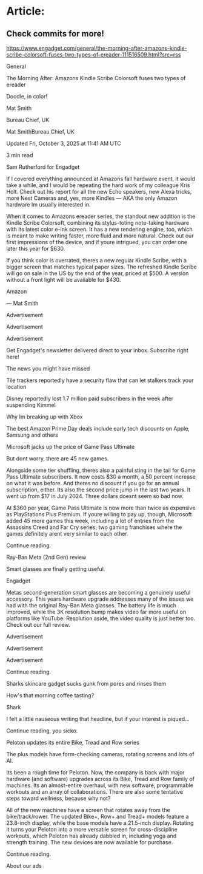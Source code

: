 # Article:

## Check commits for more!
https://www.engadget.com/general/the-morning-after-amazons-kindle-scribe-colorsoft-fuses-two-types-of-ereader-111516509.html?src=rss

General

The Morning After: Amazons Kindle Scribe Colorsoft fuses two types of ereader

Doodle, in color!

Mat Smith

Bureau Chief, UK

Mat SmithBureau Chief, UK

Updated Fri, October 3, 2025 at 11:41 AM UTC

3 min read

Sam Rutherford for Engadget

If I covered everything announced at Amazons fall hardware event, it would take a while, and I would be repeating the hard work of my colleague Kris Holt. Check out his report for all the new Echo speakers, new Alexa tricks, more Nest Cameras and, yes, more Kindles — AKA the only Amazon hardware Im usually interested in.

When it comes to Amazons ereader series, the standout new addition is the Kindle Scribe Colorsoft, combining its stylus-toting note-taking hardware with its latest color e-ink screen. It has a new rendering engine, too, which is meant to make writing faster, more fluid and more natural. Check out our first impressions of the device, and if youre intrigued, you can order one later this year for $630.

If you think color is overrated, theres a new regular Kindle Scribe, with a bigger screen that matches typical paper sizes. The refreshed Kindle Scribe will go on sale in the US by the end of the year, priced at $500. A version without a front light will be available for $430.

Amazon

— Mat Smith

Advertisement

Advertisement

Advertisement

Get Engadget's newsletter delivered direct to your inbox. Subscribe right here!

The news you might have missed

Tile trackers reportedly have a security flaw that can let stalkers track your location

Disney reportedly lost 1.7 million paid subscribers in the week after suspending Kimmel

Why Im breaking up with Xbox

The best Amazon Prime Day deals include early tech discounts on Apple, Samsung and others

Microsoft jacks up the price of Game Pass Ultimate

But dont worry, there are 45 new games.

Alongside some tier shuffling, theres also a painful sting in the tail for Game Pass Ultimate subscribers. It now costs $30 a month, a 50 percent increase on what it was before. And theres no discount if you go for an annual subscription, either. Its also the second price jump in the last two years. It went up from $17 in July 2024. Three dollars doesnt seem so bad now.

At $360 per year, Game Pass Ultimate is now more than twice as expensive as PlayStations Plus Premium. If youre willing to pay up, though, Microsoft added 45 more games this week, including a lot of entries from the Assassins Creed and Far Cry series, two gaming franchises where the games definitely arent very similar to each other.

Continue reading.

Ray-Ban Meta (2nd Gen) review

Smart glasses are finally getting useful.

Engadget

Metas second-generation smart glasses are becoming a genuinely useful accessory. This years hardware upgrade addresses many of the issues we had with the original Ray-Ban Meta glasses. The battery life is much improved, while the 3K resolution bump makes video far more useful on platforms like YouTube. Resolution aside, the video quality is just better too. Check out our full review.

Advertisement

Advertisement

Advertisement

Continue reading.

Sharks skincare gadget sucks gunk from pores and rinses them

How's that morning coffee tasting?

Shark

I felt a little nauseous writing that headline, but if your interest is piqued…

Continue reading, you sicko.

Peloton updates its entire Bike, Tread and Row series

The plus models have form-checking cameras, rotating screens and lots of AI.

Its been a rough time for Peloton. Now, the company is back with major hardware (and software) upgrades across its Bike, Tread and Row family of machines. Its an almost-entire overhaul, with new software, programmable workouts and an array of collaborations. There are also some tentative steps toward wellness, because why not?

All of the new machines have a screen that rotates away from the bike/track/rower. The updated Bike+, Row+ and Tread+ models feature a 23.8-inch display, while the base models have a 21.5-inch display. Rotating it turns your Peloton into a more versatile screen for cross-discipline workouts, which Peloton has already dabbled in, including yoga and strength training. The new devices are now available for purchase.

Continue reading.

About our ads